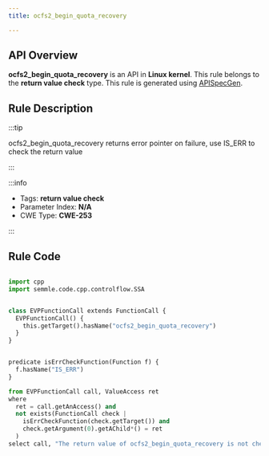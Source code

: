 ```yaml
---
title: ocfs2_begin_quota_recovery

---
```



## API Overview
**ocfs2_begin_quota_recovery** is an API in **Linux kernel**. This rule belongs to the **return value check** type. This rule is generated using [APISpecGen](../../tools/APISpecGen).
## Rule Description

:::tip

ocfs2_begin_quota_recovery returns error pointer on failure, use IS_ERR to check the return value

:::

:::info

- Tags: **return value check**
- Parameter Index: **N/A**
- CWE Type: **CWE-253**

:::

## Rule Code
```python

import cpp
import semmle.code.cpp.controlflow.SSA


class EVPFunctionCall extends FunctionCall {
  EVPFunctionCall() {
    this.getTarget().hasName("ocfs2_begin_quota_recovery")
  }
}


predicate isErrCheckFunction(Function f) {
  f.hasName("IS_ERR") 
}

from EVPFunctionCall call, ValueAccess ret
where
  ret = call.getAnAccess() and
  not exists(FunctionCall check |
    isErrCheckFunction(check.getTarget()) and
    check.getArgument(0).getAChild*() = ret
  )
select call, "The return value of ocfs2_begin_quota_recovery is not checked with IS_ERR."
    
```
